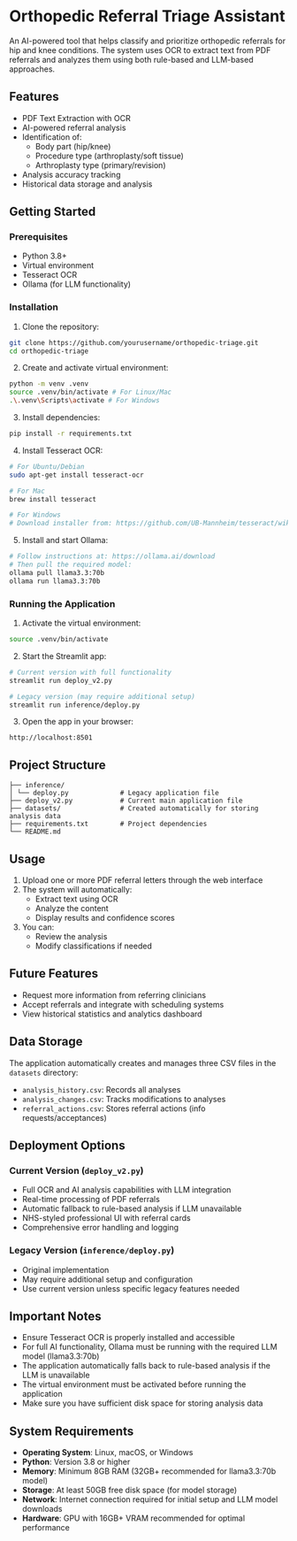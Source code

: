 # Orthopedic Referral Triage Assistant

An AI-powered tool that helps classify and prioritize orthopedic referrals for hip and knee conditions. The system uses OCR to extract text from PDF referrals and analyzes them using both rule-based and LLM-based approaches.

## Features

- PDF Text Extraction with OCR
- AI-powered referral analysis
- Identification of:
  - Body part (hip/knee)
  - Procedure type (arthroplasty/soft tissue)
  - Arthroplasty type (primary/revision)
- Analysis accuracy tracking
- Historical data storage and analysis

## Getting Started

### Prerequisites

- Python 3.8+
- Virtual environment
- Tesseract OCR
- Ollama (for LLM functionality)

### Installation

1. Clone the repository:

```bash
git clone https://github.com/yourusername/orthopedic-triage.git
cd orthopedic-triage
```

2. Create and activate virtual environment:

```bash
python -m venv .venv
source .venv/bin/activate # For Linux/Mac
.\.venv\Scripts\activate # For Windows
```

3. Install dependencies:

```bash
pip install -r requirements.txt
```

4. Install Tesseract OCR:

```bash
# For Ubuntu/Debian
sudo apt-get install tesseract-ocr

# For Mac
brew install tesseract

# For Windows
# Download installer from: https://github.com/UB-Mannheim/tesseract/wiki
```

5. Install and start Ollama:

```bash
# Follow instructions at: https://ollama.ai/download
# Then pull the required model:
ollama pull llama3.3:70b
ollama run llama3.3:70b
```

### Running the Application

1. Activate the virtual environment:

```bash
source .venv/bin/activate
```

2. Start the Streamlit app:

```bash
# Current version with full functionality
streamlit run deploy_v2.py

# Legacy version (may require additional setup)
streamlit run inference/deploy.py
```

3. Open the app in your browser:

```
http://localhost:8501
```

## Project Structure

```
├── inference/
│ └── deploy.py             # Legacy application file
├── deploy_v2.py            # Current main application file
├── datasets/               # Created automatically for storing analysis data
├── requirements.txt        # Project dependencies
└── README.md
```

## Usage

1. Upload one or more PDF referral letters through the web interface
2. The system will automatically:
   - Extract text using OCR
   - Analyze the content
   - Display results and confidence scores
3. You can:
   - Review the analysis
   - Modify classifications if needed

## Future Features

- Request more information from referring clinicians
- Accept referrals and integrate with scheduling systems
- View historical statistics and analytics dashboard

## Data Storage

The application automatically creates and manages three CSV files in the `datasets` directory:

- `analysis_history.csv`: Records all analyses
- `analysis_changes.csv`: Tracks modifications to analyses
- `referral_actions.csv`: Stores referral actions (info requests/acceptances)

## Deployment Options

### Current Version (`deploy_v2.py`)

- Full OCR and AI analysis capabilities with LLM integration
- Real-time processing of PDF referrals
- Automatic fallback to rule-based analysis if LLM unavailable
- NHS-styled professional UI with referral cards
- Comprehensive error handling and logging

### Legacy Version (`inference/deploy.py`)

- Original implementation
- May require additional setup and configuration
- Use current version unless specific legacy features needed

## Important Notes

- Ensure Tesseract OCR is properly installed and accessible
- For full AI functionality, Ollama must be running with the required LLM model (llama3.3:70b)
- The application automatically falls back to rule-based analysis if the LLM is unavailable
- The virtual environment must be activated before running the application
- Make sure you have sufficient disk space for storing analysis data

## System Requirements

- **Operating System**: Linux, macOS, or Windows
- **Python**: Version 3.8 or higher
- **Memory**: Minimum 8GB RAM (32GB+ recommended for llama3.3:70b model)
- **Storage**: At least 50GB free disk space (for model storage)
- **Network**: Internet connection required for initial setup and LLM model downloads
- **Hardware**: GPU with 16GB+ VRAM recommended for optimal performance